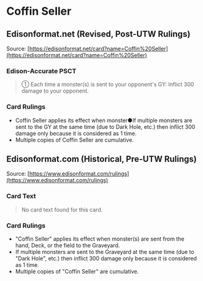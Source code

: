 # Coffin Seller

## Edisonformat.net (Revised, Post-UTW Rulings)

Source: [https://edisonformat.net/card?name=Coffin%20Seller](https://edisonformat.net/card?name=Coffin%20Seller)

### Edison-Accurate PSCT

> ① Each time a monster(s) is sent to your opponent's GY: Inflict 300 damage to your opponent.

### Card Rulings

*   Coffin Seller applies its effect when monster●If multiple monsters are sent to the GY at the same time (due to Dark Hole, etc.) then inflict 300 damage only because it is considered as 1 time.
*   Multiple copies of Coffin Seller are cumulative.


## Edisonformat.com (Historical, Pre-UTW Rulings)

Source: [https://www.edisonformat.com/rulings](https://www.edisonformat.com/rulings)

### Card Text

> No card text found for this card.

### Card Rulings

*   "Coffin Seller" applies its effect when monster(s) are sent from the hand, Deck, or the field to the Graveyard.
*   If multiple monsters are sent to the Graveyard at the same time (due to "Dark Hole", etc.) then inflict 300 damage only because it is considered as 1 time.
*   Multiple copies of "Coffin Seller" are cumulative.


